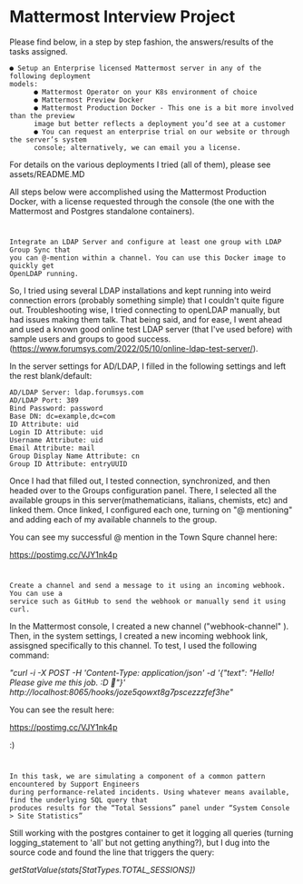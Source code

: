 # Mattermost Interview Project

Please find below, in a step by step fashion, the answers/results of the tasks assigned.


    ● Setup an Enterprise licensed Mattermost server in any of the following deployment
    models:
          ● Mattermost Operator on your K8s environment of choice
          ● Mattermost Preview Docker
          ● Mattermost Production Docker - This one is a bit more involved than the preview
          image but better reflects a deployment you’d see at a customer
          ● You can request an enterprise trial on our website or through the server’s system
          console; alternatively, we can email you a license.

For details on the various deployments I tried (all of them), please see assets/README.MD

All steps below were accomplished using the Mattermost Production Docker, with a license requested through the console (the one with the Mattermost and Postgres standalone containers).

#
    Integrate an LDAP Server and configure at least one group with LDAP Group Sync that 
    you can @-mention within a channel. You can use this Docker image to quickly get
    OpenLDAP running.


So, I tried using several LDAP installations and kept running into weird connection errors (probably something simple) that I couldn't quite figure out. Troubleshooting wise, I tried connecting to openLDAP manually, but had issues making them talk. That being said, and for ease, I went ahead and used a known good online test LDAP server (that I've used before) with sample users and groups to good success. (https://www.forumsys.com/2022/05/10/online-ldap-test-server/).

In the server settings for AD/LDAP, I filled in the following settings and left the rest blank/default:

    AD/LDAP Server: ldap.forumsys.com 
    AD/LDAP Port: 389 
    Bind Password: password 
    Base DN: dc=example,dc=com 
    ID Attribute: uid
    Login ID Attribute: uid
    Username Attribute: uid
    Email Attribute: mail
    Group Display Name Attribute: cn
    Group ID Attribute: entryUUID
    

Once I had that filled out, I tested connection, synchronized, and then headed over to the Groups configuration panel. There, I selected all the available groups in this server(mathematicians, italians, chemists, etc) and linked them.
Once linked, I configured each one, turning on "@ mentioning" and adding each of my available channels to the group.

You can see my successful @ mention in the Town Squre channel here:

https://postimg.cc/VJY1nk4p

#

    Create a channel and send a message to it using an incoming webhook. You can use a 
    service such as GitHub to send the webhook or manually send it using curl.

In the Mattermost console, I created a new channel ("webhook-channel" ). Then, in the system settings, I created a new incoming webhook link, assisgned specifically to this channel. To test, I used the following command:

_"curl -i -X POST -H 'Content-Type: application/json' -d '{"text": "Hello! Please give me this job. :D 🎉"}' http://localhost:8065/hooks/joze5qowxt8g7pscezzzfef3he"_

You can see the result here:

https://postimg.cc/VJY1nk4p

:)

#

    In this task, we are simulating a component of a common pattern encountered by Support Engineers 
    during performance-related incidents. Using whatever means available, find the underlying SQL query that 
    produces results for the “Total Sessions” panel under “System Console > Site Statistics”

Still working with the postgres container to get it logging all queries (turning logging_statement to 'all' but not getting anything?), but I dug into the source code and found the line that triggers the query:

_getStatValue(stats[StatTypes.TOTAL_SESSIONS])_
